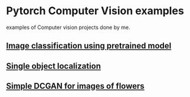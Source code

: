 # Pytorch Computer Vision examples
examples of Computer vision projects done by me. 
##  [Image classification using pretrained model](https://github.com/dhananjayraut/Pytorch_CV_examples/tree/master/Image%20classification)
##  [Single object localization](https://github.com/dhananjayraut/Pytorch_CV_examples/tree/master/single-object-localization) 
##  [Simple DCGAN for images of flowers](https://github.com/dhananjayraut/Pytorch_CV_examples/tree/master/Simple-GAN)
